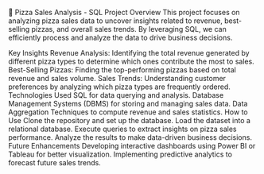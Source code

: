 🍕 Pizza Sales Analysis - SQL Project
Overview
This project focuses on analyzing pizza sales data to uncover insights related to revenue, best-selling pizzas, and overall sales trends. By leveraging SQL, we can efficiently process and analyze the data to drive business decisions.

Key Insights
Revenue Analysis: Identifying the total revenue generated by different pizza types to determine which ones contribute the most to sales.
Best-Selling Pizzas: Finding the top-performing pizzas based on total revenue and sales volume.
Sales Trends: Understanding customer preferences by analyzing which pizza types are frequently ordered.
Technologies Used
SQL for data querying and analysis.
Database Management Systems (DBMS) for storing and managing sales data.
Data Aggregation Techniques to compute revenue and sales statistics.
How to Use
Clone the repository and set up the database.
Load the dataset into a relational database.
Execute queries to extract insights on pizza sales performance.
Analyze the results to make data-driven business decisions.
Future Enhancements
Developing interactive dashboards using Power BI or Tableau for better visualization.
Implementing predictive analytics to forecast future sales trends.
